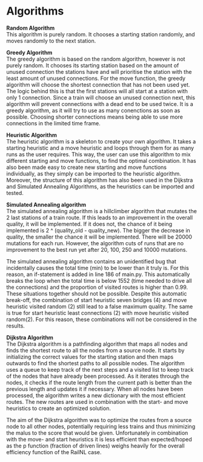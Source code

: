 # Algorithms

**Random Algorithm**  
This algorithm is purely random. It chooses a starting station randomly, and moves randomly to the next station.

**Greedy Algorithm**  
The greedy algorithm is based on the random algorithm, however is not purely random. It chooses its starting station based on the amount of unused connection the stations have and will prioritise the station with the least amount of unused connections. For the move function, the greedy algorithm will choose the shortest connection that has not been used yet.
The logic behind this is that the first stations will all start at a station with only 1 connection. Since a train will choose an unused connection next, this algorithm will prevent connections with a dead end to be used twice. It is a greedy algorithm, as it will try to use as many conenctions as soon as possible. Choosing shorter connections means being able to use more connections in the limited time frame.

**Heuristic Algorithm**  
The heuristic algorithm is a skeleton to create your own algorithm. It takes a starting heuristic and a move heuristic and loops through them for as many runs as the user requires. This way, the user can use this algorithm to mix different starting and move functions, to find the optimal combination. It has also been made easy to create new starting and move functions individually, as they simply can be imported to the heuristic algorithm. Moreover, the structure of this algorithm has also been used in the Dijkstra and Simulated Annealing Algorithms, as the heuristics can be imported and tested.

**Simulated Annealing algorithm**  
The simulated annealing algorithm is a hillclimber algorithm that mutates the 2 last stations
of a train route. If this leads to an improvement in the overall quality, it will be implemented. If it
does not, the chance of it being implemented is 2 ^ (quality_old - quality_new). The bigger the
decrease in quality, the smaller the chance it will be implemented. There will be 20000 mutations for each run. However, the algorithm cuts of runs that are no improvement to the best run yet after 20, 100, 250 and 10000 mutations.

The simulated annealing algorithm contains an unidentified bug that incidentally causes the total time (min) to be lower than it truly is. For this reason, an if-statement is added in line 186 of main.py. This automatically breaks the loop when the total time is below 1552 (time needed to drive all the connections) and the proportion of visited routes is higher than 0.99. These situations together should not be possible. Despite this automatic break-off, the combination of start heuristic seven bridges (4) and move heuristic visited random (2) still lead to a false maximum quality. The same is true for start heuristic least connections (2) with move heuristic visited random(2). For this reason, these combinations will not be considered in the results.

**Dijkstra Algorithm**  
The Dijkstra algorithm is a pathfinding algorithm that maps all nodes and finds the shortest route to all the nodes from a source node. It starts by initializing the correct values for the starting station and then maps outwards to find the shortest paths to all possible nodes. The algorithm uses a queue to keep track of the next steps and a visited list to keep track of the nodes that have already been processed. As it iterates through the nodes, it checks if the route length from the current path is better than the previous length and updates it if necessary. When all nodes have been processed, the algorithm writes a new dictionary with the most efficient routes. The new routes are used in combination with the start- and move heuristics to create an optimized solution.

The aim of the Dijkstra algorithm was to optimize the routes from a source node to all other nodes, potentially requiring less trains and thus minimizing the malus to the score that would be given. Unfortunately in combination with the move- and start heuristics it is less efficient than expected/hoped as the p function (fraction of driven lines) weighs heavily for the overall efficiency function of the RailNL case.
